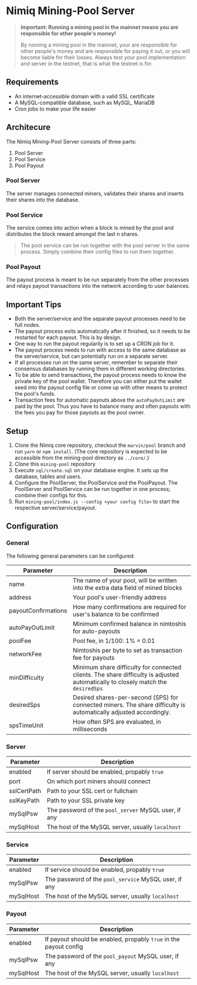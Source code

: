 # Nimiq Mining-Pool Server

> **Important: Running a mining pool in the mainnet means you are responsible for other people's money!**
>
> By running a mining pool in the mainnet, your are responsible for other people's money and are responsible for paying it out, or you will become liable for their losses. Always test your pool implementation and server in the testnet, that is what the testnet is for.

## Requirements
* An internet-accessible domain with a valid SSL certificate
* A MySQL-compatible database, such as MySQL, MariaDB
* Cron jobs to make your life easier

## Architecure
The Nimiq Mining-Pool Server consists of three parts:
1. Pool Server
2. Pool Service
3. Pool Payout

### Pool Server
The server manages connected miners, validates their shares and inserts their shares into the database.

### Pool Service
The service comes into action when a block is mined by the pool and distributes the block reward amongst the last n shares.
> The pool service can be run together with the pool server in the same process. Simply combine their config files to run them together.

### Pool Payout
The payout process is meant to be run separately from the other processes and relays payout transactions into the network according to user balances.

## Important Tips
* Both the server/service and the separate payout processes need to be full nodes.
* The payout process exits automatically after it finished, so it needs to be restarted for each payout. This is by design.
* One way to run the payout regularily is to set up a CRON job for it.
* The payout process needs to run with access to the same database as the server/service, but can potentially run on a separate server.
* If all processes run on the same server, remember to separate their consensus databases by running them in different working directories.
* To be able to send transactions, the payout process needs to know the private key of the pool wallet. Therefore you can either put the wallet seed into the payout config file or come up with other means to protect the pool's funds.
* Transaction fees for automatic payouts above the `autoPayOutLimit` are paid by the pool. Thus you have to balance many and often payouts with the fees you pay for those payouts as the pool owner.

## Setup
1. Clone the Nimiq core repository, checkout the `marvin/pool` branch and run `yarn` or `npm install`.
   (The core repository is expected to be accessible from the mining-pool directory as `../core/`.)
2. Clone this `mining-pool` repository
3. Execute `sql/create.sql` on your database engine. It sets up the database, tables and users.
4. Configure the PoolServer, the PoolService and the PoolPayout.
   The PoolServer and PoolService can be run together in one process; combine their configs for this.
5. Run `mining-pool/index.js --config <your config file>` to start the respective server/service/payout.

## Configuration

### General
The following general parameters can be configured:

| Parameter | Description |
| --- | --- |
| name | The name of your pool, will be written into the extra data field of mined blocks |
| address | Your pool's user-friendly address |
| payoutConfirmations | How many confirmations are required for user's balance to be confirmed |
| autoPayOutLimit | Minimum confirmed balance in nimtoshis for auto-payouts |
| poolFee | Pool fee, in 1/100: 1% = 0.01 |
| networkFee | Nimtoshis per byte to set as transaction fee for payouts |
| minDifficulty | Minimum share difficulty for connected clients. The share difficulty is adjusted automatically to closely match the `desiredSps` |
| desiredSps | Desired shares-per-second (SPS) for connected miners. The share difficulty is automatically adjusted accordingly. |
| spsTimeUnit | How often SPS are evaluated, in milliseconds |

### Server
| Parameter | Description |
| --- | --- |
| enabled | If server should be enabled, propably `true` |
| port | On which port miners should connect |
| sslCertPath | Path to your SSL cert or fullchain |
| sslKeyPath | Path to your SSL private key |
| mySqlPsw | The password of the `pool_server` MySQL user, if any |
| mySqlHost | The host of the MySQL server, usually `localhost` |

### Service
| Parameter | Description |
| --- | --- |
| enabled | If service should be enabled, propably `true` |
| mySqlPsw | The password of the `pool_service` MySQL user, if any |
| mySqlHost | The host of the MySQL server, usually `localhost` |

### Payout
| Parameter | Description |
| --- | --- |
| enabled | If payout should be enabled, propably `true` in the payout config |
| mySqlPsw | The password of the `pool_payout` MySQL user, if any |
| mySqlHost | The host of the MySQL server, usually `localhost` |
